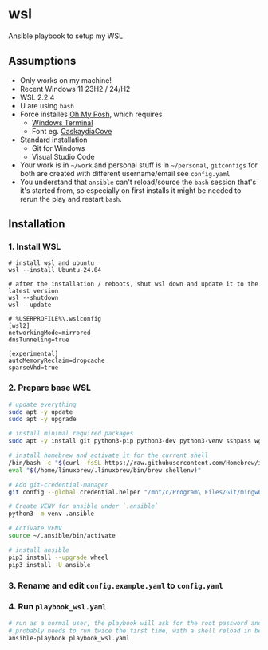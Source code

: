 # wsl
Ansible playbook to setup my WSL

## Assumptions

* Only works on my machine!
* Recent Windows 11 23H2 / 24/H2
* WSL 2.2.4
* U are using `bash`
* Force installes [Oh My Posh](https://ohmyposh.dev/), which requires
  * [Windows Terminal](https://github.com/microsoft/terminal) 
  * Font eg. [CaskaydiaCove](https://github.com/ryanoasis/nerd-fonts/releases/download/v3.2.1/CascadiaCode.zip)
* Standard installation
  * Git for Windows
  * Visual Studio Code
* Your work is in `~/work` and personal stuff is in `~/personal`, `gitconfigs` for both are created with different username/email see `config.yaml`
* You understand that `ansible` can't reload/source the `bash` session that's it's started from, so especially on first installs it might be needed to rerun the play and restart `bash`.

## Installation

### 1. Install WSL
```shell
# install wsl and ubuntu
wsl --install Ubuntu-24.04

# after the installation / reboots, shut wsl down and update it to the latest version
wsl --shutdown
wsl --update
```

```shell
# %USERPROFILE%\.wslconfig
[wsl2]
networkingMode=mirrored
dnsTunneling=true

[experimental]
autoMemoryReclaim=dropcache
sparseVhd=true
```

### 2. Prepare base WSL
```bash
# update everything
sudo apt -y update
sudo apt -y upgrade

# install minimal required packages
sudo apt -y install git python3-pip python3-dev python3-venv sshpass wget ca-certificates

# install homebrew and activate it for the current shell
/bin/bash -c "$(curl -fsSL https://raw.githubusercontent.com/Homebrew/install/HEAD/install.sh)"
eval "$(/home/linuxbrew/.linuxbrew/bin/brew shellenv)"

# Add git-credential-manager
git config --global credential.helper "/mnt/c/Program\ Files/Git/mingw64/bin/git-credential-manager.exe"

# Create VENV for ansible under `.ansible`
python3 -m venv .ansible

# Activate VENV
source ~/.ansible/bin/activate

# install ansible
pip3 install --upgrade wheel
pip3 install -U ansible
```

### 3. Rename and edit `config.example.yaml` to `config.yaml`

### 4. Run `playbook_wsl.yaml`
```bash
# run as a normal user, the playbook will ask for the root password and elevate when needed!
# probably needs to run twice the first time, with a shell reload in between
ansible-playbook playbook_wsl.yaml
```

